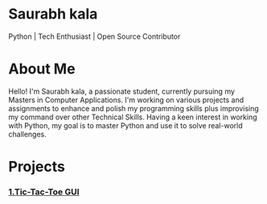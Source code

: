 # Saurabh kala
Python | Tech Enthusiast | Open Source Contributor

# About Me
Hello! I'm Saurabh kala, a passionate student, currently pursuing my Masters in Computer Applications. I'm working on various projects and assignments to enhance and polish my programming skills plus improvising my command over other Technical Skills. Having a keen interest in working with Python, my goal is to master Python and use it to solve real-world challenges.

# Projects

### [1.Tic-Tac-Toe GUI](https://github.com/SAurabhbh0123/tic-tac-toe-GUI)
